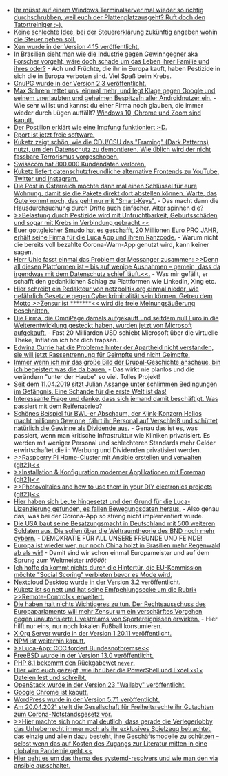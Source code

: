 * [Ihr müsst auf einem Windows Terminalserver mal wieder so richtig durchschrubben, weil euch der Plattenplatzausgeht? Ruft doch den Tatortreiniger ;-).](https://github.com/bazzline/tatortreiniger)
* [Keine schlechte Idee, bei der Steuererklärung zukünftig angeben wohin die Steuer gehen soll.](https://tuxproject.de/blog/2021/04/steuern-mit-einem-zweck/)
* [Xen wurde in der Version 4.15 veröffentlicht.](https://www.phoronix.com/scan.php?page=news_item&px=Xen-4.15-Hypervisor-Released)
* [In Brasilien sieht man wie die Industrie gegen Gewinngegner aka Forscher vorgeht, wäre doch schade um das Leben ihrer Familie und ihres oder?](https://netzfrauen.org/2021/04/08/brasil-3/) - Ach und Früchte, die ihr in Europa kauft, haben Pestizide in sich die in Europa verboten sind. Viel Spaß beim Krebs.
* [GnuPG wurde in der Version 2.3 veröffentlicht.](https://www.phoronix.com/scan.php?page=news_item&px=GnuPG-2.3-Released)
* [Max Schrem rettet uns, einmal mehr, und legt Klage gegen Google und seinem unerlaubten und geheimen Bespitzeln aller Androidnutzer ein.](https://netzpolitik.org/2021/android-beschwerde-gegen-googles-trackingpraxis/) - Wie sehr willst und kannst du einer Firma noch glauben, die immer wieder durch Lügen auffällt?
 [Windows 10, Chrome und Zoom sind kaputt.](https://www.bleepingcomputer.com/news/security/windows-10-hacked-again-at-pwn2own-chrome-and-zoom-also-fall/)
* [Der Postillon erklärt wie eine Impfung funktioniert :-D.](https://www.youtube-nocookie.com/embed/GS39zgQTBXE)
* [Rport ist jetzt freie software.](https://oss.rport.io/)
* [Kuketz zeigt schön, wie die CDU/CSU das "Framing" (Dark Patterns) nutzt, um den Datenschutz zu demontieren. Wie üblich wird der nicht fassbare Terrorismus vorgeschoben.](https://www.kuketz-blog.de/die-deutsche-datenpolitik-der-cdu-csu-teil-2-jeder-ist-auf-sich-gestellt/)
* [Swisscom hat 800.000 Kundendaten verloren.](https://www.borncity.com/blog/2021/04/12/swisscom-800-000-kundendaten-in-tunesien-geklaut/)
* [Kuketz liefert datenschutzfreundliche alternative Frontends zu YouTube, Twitter und Instagram.](https://www.kuketz-blog.de/datenschutzfreundliche-web-frontends-fuer-youtube-twitter-instagram-reddit-und-co/)
* [Die Post in Österreich möchte dann mal einen Schlüssel für eure Wohnung, damit sie die Pakete direkt dort abstellen können. Warte, das Gute kommt noch, das geht nur mit "Smart-Keys".](https://blog.fefe.de/?ts=9e8af12f) - Das macht dann die Hausdurchsuchung durch Dritte auch einfacher. Alter spinnen die?
* [>>Belastung durch Pestizide wird mit Unfruchtbarkeit, Geburtsschäden und sogar mit Krebs in Verbindung gebracht.<<](https://netzfrauen.org/2021/04/12/pesticides-4/)
* [Euer gottgleicher Smudo hat es geschafft, 20 Millionen Euro PRO JAHR, erhält seine Firma für die Luca App und ihrem Ranzcode.](https://netzpolitik.org/2021/digitale-kontaktverfolgung-fast-20-millionen-euro-fuer-luca/) - Warum nicht die bereits voll bezahlte Corona-Warn-App genutzt wird, kann keiner sagen.
* [Herr Uhle fasst einmal das Problem der Messanger zusammen: >>Denn all diesen Plattformen ist – bis auf wenige Ausnahmen – gemein, dass da irgendwas mit dem Datenschutz schief läuft.<<.](https://www.henning-uhle.eu/mobil/messenger-sie-sind-alle-ziemlich-kaputt) - Was mir gefällt, er schafft den gedanklichen Schlag zu Plattformen wie LinkedIn, Xing etc.
* [Hier schreibt ein Redakteur von netzpolitik.org einmal nieder, wie gefährlich Gesetzte gegen Cyberkriminalität sein können. Getreu dem Motto >>Zensur ist *******<< wird die freie Meinungsäußerung beschnitten.](https://netzpolitik.org/2021/sierra-leone-menschenrechtlerinnen-sehen-meinungsfreiheit-durch-cybercrime-gesetz-bedroht/)
* [Die Firma, die OmniPage damals aufgekauft und seitdem null Euro in die Weiterentwicklung gesteckt haben, wurden jetzt von Microsoft aufgekauft.](https://www.borncity.com/blog/2021/04/12/microsoft-kauf-nuance-fr-197-milliarden-us-dollar/) - Fast 20 Milliarden USD schiebt Microsoft über die virtuelle Theke, Inflation ich hör dich trapsen.
* [Edwina Currie hat die Probleme hinter der Apartheid nicht verstanden, sie will jetzt Rassentrennung für Geimpfte und nicht Geimpfte.](https://orbisnjus.com/2021/04/12/das-macht-die-corona-propaganda-mit-den-menschen-ekelerregend-video/)
* [Immer wenn ich mir das große Bild der Drupal-Geschichte anschaue, bin ich begeistert was die da bauen.](https://opensource.com/article/21/4/drupal-updates) - Das wirkt nie planlos und die verändern "unter der Haube" so viel. Tolles Projekt!
* [Seit dem 11.04.2019 sitzt Julian Assange unter schlimmen Bedingungen im Gefängnis. Eine Schande für die erste Welt ist das!](https://netzpolitik.org/2021/wikileaks-zweiter-jahrestag-der-verhaftung-von-julian-assange/)
* [Interessante Frage und danke, dass sich jemand damit beschäftigt. Was passiert mit dem Reifenabrieb?](https://www.sonnenseite.com/de/umwelt/wohin-verschwindet-der-reifenabrieb/)
* [Schönes Beispiel für BWL-er Abschaum, der Klink-Konzern Helios macht millionen Gewinne, fährt ihr Personal auf Verschleiß und schüttet natürlich die Gewinne als Dividende aus.](https://blog.fefe.de/?ts=9e88533e) - Genau das ist es, was passiert, wenn man kritische Infrastruktur wie Kliniken privatisiert. Es werden mit weniger Personal und schlechteren Standards mehr Gelder erwirtschaftet die in Werbung und Dividenden privatisiert werden.
* [>>Raspberry Pi Home-Cluster mit Ansible erstellen und verwalten (glt21)<<](https://cdn.media.ccc.de/events/glt21/h264-hd/glt21-247-deu-Raspberry_Pi_Home-Cluster_mit_Ansible_erstellen_und_verwalten_hd.mp4)
* [>>Installation & Konfiguration moderner Applikationen mit Foreman (glt21)<<](https://cdn.media.ccc.de/events/glt21/h264-hd/glt21-243-deu-Installation_Konfiguration_moderner_Applikationen_mit_Foreman_hd.mp4)
* [>>Photovoltaics and how to use them in your DIY electronics projects (glt21)<<](https://cdn.media.ccc.de/events/glt21/h264-hd/glt21-224-eng-Photovoltaics_and_how_to_use_them_in_your_DIY_electronics_projects_hd.mp4)
* [Hier haben sich Leute hingesetzt und den Grund für die Luca-Lizenzierung gefunden, es fallen Bewegungsdaten heraus.](https://blog.fefe.de/?ts=9e887ca4) - Also genau das, was bei der Corona-App so streng nicht implementiert wurde.
* [Die USA baut seine Besatzungsmacht in Deutschland mit 500 weiteren Soldaten aus. Die sollen über die Weltraumtheorie des BND noch mehr cybern.](https://blog.fefe.de/?ts=9e8870cd) - DEMOKRATIE FÜR ALL UNSERE FREUNDE UND FEINDE!
* [Europa ist wieder wer, nur noch China holzt in Brasilien mehr Regenwald ab als wir!](https://blog.fefe.de/?ts=9e8865ef) - Damit sind wir schon einmal Europameister und auf dem Sprung zum Weltmeister *trööööt*
* [Ich hoffe da kommt nichts durch die Hintertür, die EU-Kommission möchte "Social Scoring" verbieten bevor es Mode wird.](https://netzpolitik.org/2021/ki-gesetz-eu-kommission-moechte-social-scoring-verbieten/)
* [Nextcloud Desktop wurde in der Version 3.2 veröffentlicht.](https://nextcloud.com/blog/nextcloud-desktop-client-3-2-with-status-feature-and-virtual-files-available-now/)
* [Kuketz ist so nett und hat seine Emfpehlungsecke um die Rubrik >>Remote-Control<< erweitert.](https://www.kuketz-blog.de/empfehlungsecke-remote-control-bzw-fernwartungstools/)
* [Die haben halt nichts Wichtigeres zu tun. Der Rechtsausschuss des Europaparlaments will mehr Zensur um ein verschärftes Vorgehen gegen unautorisierte Livestreams von Sportereignissen erwirken.](https://www.patrick-breyer.de/unautorisierte-sport-livestreams-parlamentsausschuss-stimmt-fuer-verschaerfte-massnahmen-und-gegen-digitale-grundrechte/) - Hier hilft nur eins, nur noch lokalen Fußball konsumieren.
* [X.Org Server wurde in der Version 1.20.11 veröffentlicht.](https://www.phoronix.com/scan.php?page=news_item&px=X.Org-Server-1.20.11)
* [NPM ist weiterhin kaputt.](https://www.bleepingcomputer.com/news/security/new-linux-macos-malware-hidden-in-fake-browserify-npm-package/)
* [>>Luca-App: CCC fordert Bundesnotbremse<<](https://www.ccc.de/de/updates/2021/luca-app-ccc-fordert-bundesnotbremse)
* [FreeBSD wurde in der Version 13.0 veröffentlicht.](https://lwn.net/Articles/852552/rss)
* [PHP 8.1 bekommt den Rückgabewet `never`.](https://php.watch/versions/8.1/never-return-type)
* [Hier wird euch gezeigt, wie ihr über die PowerShell und Excel `xslx` Dateien lest und schreibt.](http://woshub.com/read-write-excel-files-powershell/)
* [OpenStack wurde in der Version 23 "Wallaby" veröffentlicht.](https://lwn.net/Articles/852651/rss)
* [Google Chrome ist kaputt.](https://www.bleepingcomputer.com/news/security/second-google-chrome-zero-day-exploit-dropped-on-twitter-this-week/)
* [WordPress wurde in der Version 5.7.1 veröffentlicht.](https://wordpress.org/news/2021/04/wordpress-5-7-1-security-and-maintenance-release/)
* [Am 20.04.2021 stellt die Gesellschaft für Freiheitsrechte ihr Gutachten zum Corona-Notstandsgesetz vor.](https://freiheitsrechte.org/pm-gutachten-corona-notbremse/)
* [>>Hier machte sich noch mal deutlich, dass gerade die Verlegerlobby das Urheberrecht immer noch als ihr exklusives Spielzeug betrachtet, das einzig und allein dazu besteht, ihre Geschäftsmodelle zu schützen – selbst wenn das auf Kosten des Zugangs zur Literatur mitten in eine globalen Pandemie geht.<<](https://netzpolitik.org/2021/expertenanhoerung-zur-urheberrechtsnovelle-das-beste-das-dem-urheberrecht-passieren-konnte/)
* [Hier geht es um das thema des systemd-resolvers und wie man den via ansible ausschaltet.](https://opensource.com/article/21/4/systemd-resolved)
